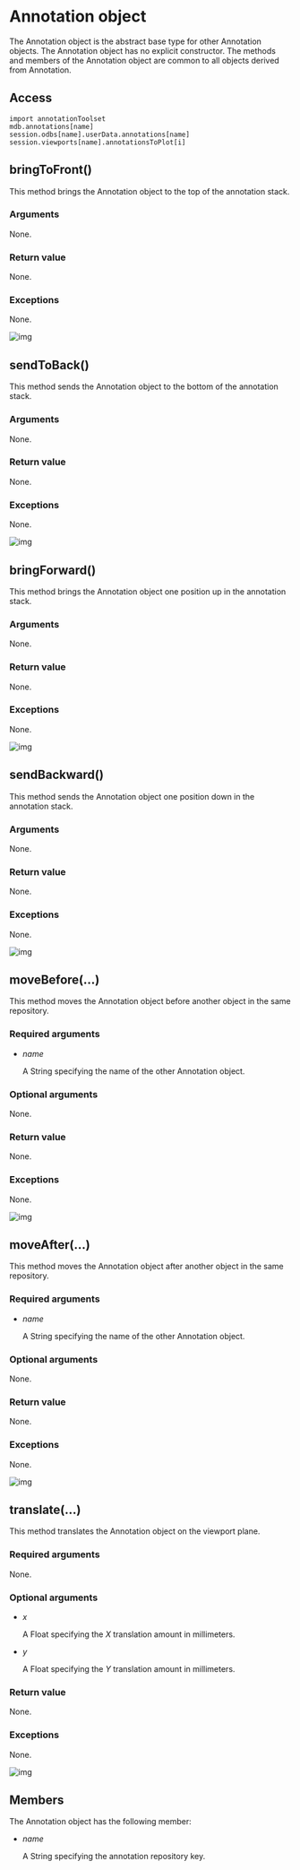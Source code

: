 # Annotation object

The Annotation object is the abstract base type for other Annotation objects. The Annotation object has no explicit constructor. The methods and members of the Annotation object are common to all objects derived from Annotation.

## Access

```
import annotationToolset
mdb.annotations[name]
session.odbs[name].userData.annotations[name]
session.viewports[name].annotationsToPlot[i]
```

## bringToFront()



This method brings the Annotation object to the top of the annotation stack.



### Arguments

None.

### Return value

None.

### Exceptions

None.

![img](https://help.3ds.com/2021/English/DSSIMULIA_Established/IconsReference/butix_top_wline.png)

## sendToBack()



This method sends the Annotation object to the bottom of the annotation stack.



### Arguments

None.

### Return value

None.

### Exceptions

None.

![img](https://help.3ds.com/2021/English/DSSIMULIA_Established/IconsReference/butix_top_wline.png)

## bringForward()



This method brings the Annotation object one position up in the annotation stack.



### Arguments

None.

### Return value

None.

### Exceptions

None.

![img](https://help.3ds.com/2021/English/DSSIMULIA_Established/IconsReference/butix_top_wline.png)

## sendBackward()



This method sends the Annotation object one position down in the annotation stack.



### Arguments

None.

### Return value

None.

### Exceptions

None.

![img](https://help.3ds.com/2021/English/DSSIMULIA_Established/IconsReference/butix_top_wline.png)

## moveBefore(...)



This method moves the Annotation object before another object in the same repository.



### Required arguments

- *name*

  A String specifying the name of the other Annotation object.

### Optional arguments

None.

### Return value

None.

### Exceptions

None.

![img](https://help.3ds.com/2021/English/DSSIMULIA_Established/IconsReference/butix_top_wline.png)

## moveAfter(...)



This method moves the Annotation object after another object in the same repository.



### Required arguments

- *name*

  A String specifying the name of the other Annotation object.

### Optional arguments

None.

### Return value

None.

### Exceptions

None.

![img](https://help.3ds.com/2021/English/DSSIMULIA_Established/IconsReference/butix_top_wline.png)

## translate(...)



This method translates the Annotation object on the viewport plane.



### Required arguments

None.

### Optional arguments

- *x*

  A Float specifying the *X* translation amount in millimeters.

- *y*

  A Float specifying the *Y* translation amount in millimeters.

### Return value

None.

### Exceptions

None.

![img](https://help.3ds.com/2021/English/DSSIMULIA_Established/IconsReference/butix_top_wline.png)

## Members

The Annotation object has the following member:

- *name*

  A String specifying the annotation repository key.
